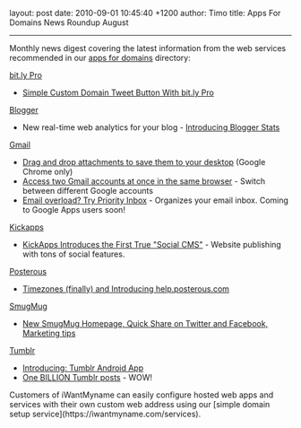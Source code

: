 layout: post
date: 2010-09-01 10:45:40 +1200
author: Timo
title: Apps For Domains News Roundup August


----

Monthly news digest covering the latest information from the web services recommended in our [apps for domains](https://iwantmyname.com/services) directory:

[bit.ly Pro](https://iwantmyname.com/services/url-shortener/bit.ly-pro-custom-domain-short-url-forwarding-service)

*   [Simple Custom Domain Tweet Button With bit.ly Pro](https://iwantmyname.com/blog/2010/08/simple-custom-domain-tweet-button-with-bitly-pro.html)

[Blogger](https://iwantmyname.com/features/applications/custom-domain-apps/blogs/blogger-blogspot-free-blog-with-own-url)

*   New real-time web analytics for your blog - [Introducing Blogger Stats](http://buzz.blogger.com/2010/08/introducing-blogger-stats.html)

[Gmail](https://iwantmyname.com/features/applications/google-apps-for-your-domain/free-email-with-gmail)

*   [Drag and drop attachments to save them to your desktop](http://gmailblog.blogspot.com/2010/08/drag-and-drop-attachments-to-save-them.html) (Google Chrome only)
*   [Access two Gmail accounts at once in the same browser](http://gmailblog.blogspot.com/2010/08/access-two-gmail-accounts-at-once-in.html) - Switch between different Google accounts
*   [Email overload? Try Priority Inbox](http://gmailblog.blogspot.com/2010/08/email-overload-try-priority-inbox.html) - Organizes your email inbox. Coming to Google Apps users soon!

[Kickapps](https://iwantmyname.com/features/applications/custom-domain-apps/social-networks/kickapps-social-networking-software-dns-masking)

*   [KickApps Introduces the First True "Social CMS"](http://www.kickapps.com/blog/reinventing-web-publishing-kickapps-introduces-the-first-true-social-cms/) - Website publishing with tons of social features.

[Posterous](https://iwantmyname.com/features/applications/custom-domain-apps/blogs/posterous-blog-photos-mp3-video-by-email)

*   [Timezones (finally) and Introducing help.posterous.com](http://blog.posterous.com/timezones-finally-and-introducing-helppostero)

[SmugMug](https://iwantmyname.com/services/portfolio/own-domain-on-smugmug-portfolio)

*   [New SmugMug Homepage, Quick Share on Twitter and Facebook, Marketing tips](http://release-notes.blogs.smugmug.com/2010/08/19/new-smugmug-homepage-quick-share-on-twitter-and-facebook-marketing-tips/)

[Tumblr](https://iwantmyname.com/features/applications/custom-domain-apps/blogs/tumblr-tumblelog-easy-blog-with-own-url)

*   [Introducing: Tumblr Android App](http://staff.tumblr.com/post/998292483/android-app)
*   [One BILLION Tumblr posts](http://staff.tumblr.com/post/1001026248/one-billion) - WOW!
<p>Customers of iWantMyname can easily configure hosted web apps and services with their own custom web address using our [simple domain setup service](https://iwantmyname.com/services).
